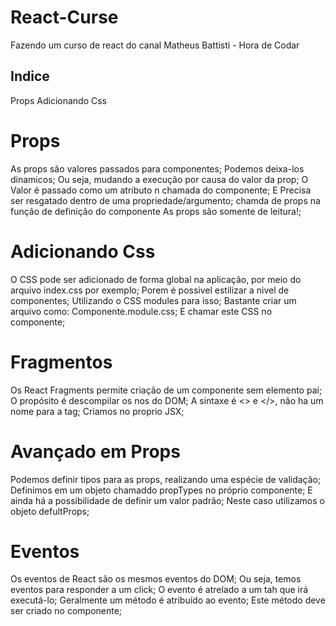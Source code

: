 # React-Curse
 Fazendo um curso de react do canal Matheus Battisti - Hora de Codar


## Indice ##
Props
Adicionando Css


# Props
As props são valores passados para componentes;
Podemos deixa-los dinamicos;
Ou seja, mudando a execução por causa do valor da prop;
O Valor é passado como um atributo n chamada do componente;
E Precisa ser resgatado dentro de uma propriedade/argumento;
chamda de props na função de definição do componente
As props são somente de leitura!;


# Adicionando Css
O CSS pode ser adicionado de forma global na aplicação, por meio do arquivo index.css por exemplo;
Porem é possivel estilizar a nivel de componentes;
Utilizando o CSS modules para isso;
Bastante criar um arquivo como: Componente.module.css;
E chamar este CSS no componente;


# Fragmentos
Os React Fragments permite  criação de um componente sem elemento pai;
O propósito é descompilar os nos do DOM;
A sintaxe é <> e </>, não ha um nome para a tag;
Criamos no proprio JSX;


# Avançado em Props
Podemos definir tipos para as props, realizando uma espécie de validação;
Definimos em um objeto chamaddo propTypes no próprio componente;
E ainda há a possibilidade de definir um valor padrão;
Neste caso utilizamos o objeto defultProps;


# Eventos
Os eventos de React são os mesmos eventos do DOM;
Ou seja, temos eventos para responder a um click;
O evento é atrelado a um tah que irá executá-lo;
Geralmente um método é atribuído ao evento;
Este método deve ser criado no componente;


